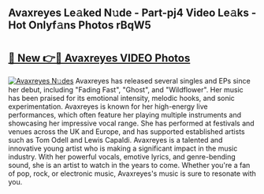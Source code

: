 ## Avaxreyes Le𝚊ked N𝚞de - Part-pj4 Video Le𝚊ks - Hot Onlyf𝚊ns Photos rBqW5

# <h2><a href="http://ab12824.deff.icu/?id=Avaxreyes">🔗 New 👉🔴 Avaxreyes VIDEO Photos</a></h2>

[![Avaxreyes N𝚞des](https://i.imgur.com/rIISA9y.gif)](http://ab12824.deff.icu/?id=Avaxreyes)
Avaxreyes has released several singles and EPs since her debut, including "Fading Fast", "Ghost", and "Wildflower". Her music has been praised for its emotional intensity, melodic hooks, and sonic experimentation. Avaxreyes is known for her high-energy live performances, which often feature her playing multiple instruments and showcasing her impressive vocal range. She has performed at festivals and venues across the UK and Europe, and has supported established artists such as Tom Odell and Lewis Capaldi. Avaxreyes is a talented and innovative young artist who is making a significant impact in the music industry. With her powerful vocals, emotive lyrics, and genre-bending sound, she is an artist to watch in the years to come. Whether you're a fan of pop, rock, or electronic music, Avaxreyes's music is sure to resonate with you.
